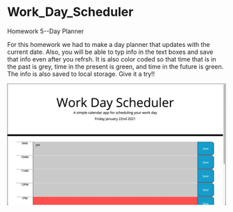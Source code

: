 # Work_Day_Scheduler

Homework 5--Day Planner

For this homework we had to make a day planner that updates with the current date. Also, you will be able to typ info in the text boxes and save that info even after you refrsh. It is also color coded so that time that is in the past is grey, time in the present is green, and time in the future is green. The info is also saved to local storage. Give it a try!!

![](Assets/screenshot.jpeg)
